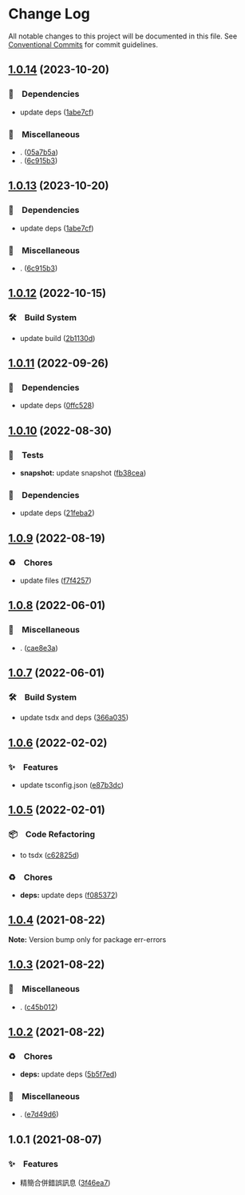 # Change Log

All notable changes to this project will be documented in this file.
See [Conventional Commits](https://conventionalcommits.org) for commit guidelines.

## [1.0.14](https://github.com/bluelovers/ws-error/compare/err-errors@1.0.12...err-errors@1.0.14) (2023-10-20)



### 📌　Dependencies

* update deps ([1abe7cf](https://github.com/bluelovers/ws-error/commit/1abe7cfaf3a6d073805f1cf7b7247638640e23a0))


### 🔖　Miscellaneous

* . ([05a7b5a](https://github.com/bluelovers/ws-error/commit/05a7b5af1e5de8f6b1a1e7e4a126f5d8e89b4741))
* . ([6c915b3](https://github.com/bluelovers/ws-error/commit/6c915b3028fe9fd00acd83c5e5342a03a2e2f64f))



## [1.0.13](https://github.com/bluelovers/ws-error/compare/err-errors@1.0.12...err-errors@1.0.13) (2023-10-20)



### 📌　Dependencies

* update deps ([1abe7cf](https://github.com/bluelovers/ws-error/commit/1abe7cfaf3a6d073805f1cf7b7247638640e23a0))


### 🔖　Miscellaneous

* . ([6c915b3](https://github.com/bluelovers/ws-error/commit/6c915b3028fe9fd00acd83c5e5342a03a2e2f64f))



## [1.0.12](https://github.com/bluelovers/ws-error/compare/err-errors@1.0.11...err-errors@1.0.12) (2022-10-15)



### 🛠　Build System

* update build ([2b1130d](https://github.com/bluelovers/ws-error/commit/2b1130d54182da9e74c7e7eb71b76a2a5731d314))



## [1.0.11](https://github.com/bluelovers/ws-error/compare/err-errors@1.0.10...err-errors@1.0.11) (2022-09-26)



### 📌　Dependencies

* update deps ([0ffc528](https://github.com/bluelovers/ws-error/commit/0ffc528dcbe75bc199e712db4a2153cd60dc8c3b))



## [1.0.10](https://github.com/bluelovers/ws-error/compare/err-errors@1.0.9...err-errors@1.0.10) (2022-08-30)



### 🚨　Tests

* **snapshot:** update snapshot ([fb38cea](https://github.com/bluelovers/ws-error/commit/fb38cea1abe983d3cca149a6f45ccceff6bc1a67))


### 📌　Dependencies

* update deps ([21feba2](https://github.com/bluelovers/ws-error/commit/21feba2940aae29023fac2ab5836cac1e2a21940))



## [1.0.9](https://github.com/bluelovers/ws-error/compare/err-errors@1.0.8...err-errors@1.0.9) (2022-08-19)


### ♻️　Chores

* update files ([f7f4257](https://github.com/bluelovers/ws-error/commit/f7f425709c7c03e5d62142b74a045647e0c3babd))





## [1.0.8](https://github.com/bluelovers/ws-error/compare/err-errors@1.0.7...err-errors@1.0.8) (2022-06-01)


### 🔖　Miscellaneous

* . ([cae8e3a](https://github.com/bluelovers/ws-error/commit/cae8e3ad6e9872ea87156cb8fa4da7ab83229a10))





## [1.0.7](https://github.com/bluelovers/ws-error/compare/err-errors@1.0.6...err-errors@1.0.7) (2022-06-01)


### 🛠　Build System

* update tsdx and deps ([366a035](https://github.com/bluelovers/ws-error/commit/366a03526bb03025b0b253b8bc96b6694fd8b6d6))





## [1.0.6](https://github.com/bluelovers/ws-error/compare/err-errors@1.0.5...err-errors@1.0.6) (2022-02-02)


### ✨　Features

* update tsconfig.json ([e87b3dc](https://github.com/bluelovers/ws-error/commit/e87b3dca318070a92d027512121e9d9f8613de01))





## [1.0.5](https://github.com/bluelovers/ws-error/compare/err-errors@1.0.4...err-errors@1.0.5) (2022-02-01)


### 📦　Code Refactoring

* to tsdx ([c62825d](https://github.com/bluelovers/ws-error/commit/c62825df975fe6ab4df56a573466605066301a69))


### ♻️　Chores

* **deps:** update deps ([f085372](https://github.com/bluelovers/ws-error/commit/f085372fd45d669d5a2bafd8664cb5b1013f6ac2))





## [1.0.4](https://github.com/bluelovers/ws-error/compare/err-errors@1.0.3...err-errors@1.0.4) (2021-08-22)

**Note:** Version bump only for package err-errors





## [1.0.3](https://github.com/bluelovers/ws-error/compare/err-errors@1.0.2...err-errors@1.0.3) (2021-08-22)


### 🔖　Miscellaneous

* . ([c45b012](https://github.com/bluelovers/ws-error/commit/c45b01211f0d3cadc19a2936d97d4ce028238dd9))





## [1.0.2](https://github.com/bluelovers/ws-error/compare/err-errors@1.0.1...err-errors@1.0.2) (2021-08-22)


### ♻️　Chores

* **deps:** update deps ([5b5f7ed](https://github.com/bluelovers/ws-error/commit/5b5f7ed734de2f0b95e352a01cb2e7b2fa97eea1))


### 🔖　Miscellaneous

* . ([e7d49d6](https://github.com/bluelovers/ws-error/commit/e7d49d65a917582b168c45df796e198afd0a7de2))





## 1.0.1 (2021-08-07)


### ✨　Features

* 精簡合併錯誤訊息 ([3f46ea7](https://github.com/bluelovers/ws-error/commit/3f46ea7b27ac3fec170cfbd3c89201e4fa3efbdc))
